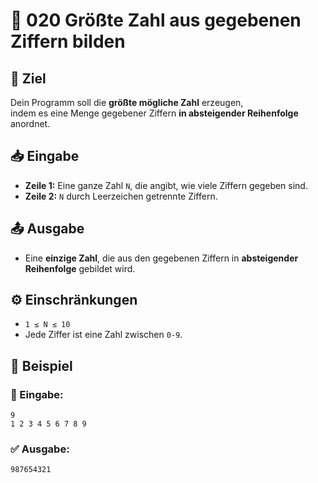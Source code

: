 # 🔢 020 Größte Zahl aus gegebenen Ziffern bilden

## 🎯 Ziel
Dein Programm soll die **größte mögliche Zahl** erzeugen,  
indem es eine Menge gegebener Ziffern **in absteigender Reihenfolge** anordnet.

## 📥 Eingabe
- **Zeile 1:** Eine ganze Zahl `N`, die angibt, wie viele Ziffern gegeben sind.
- **Zeile 2:** `N` durch Leerzeichen getrennte Ziffern.

## 📤 Ausgabe
- Eine **einzige Zahl**, die aus den gegebenen Ziffern in **absteigender Reihenfolge** gebildet wird.

## ⚙️ Einschränkungen
- `1 ≤ N ≤ 10`
- Jede Ziffer ist eine Zahl zwischen `0-9`.

## 📌 Beispiel

### 📝 Eingabe:
```
9
1 2 3 4 5 6 7 8 9
```

### ✅ Ausgabe:
```
987654321
```
